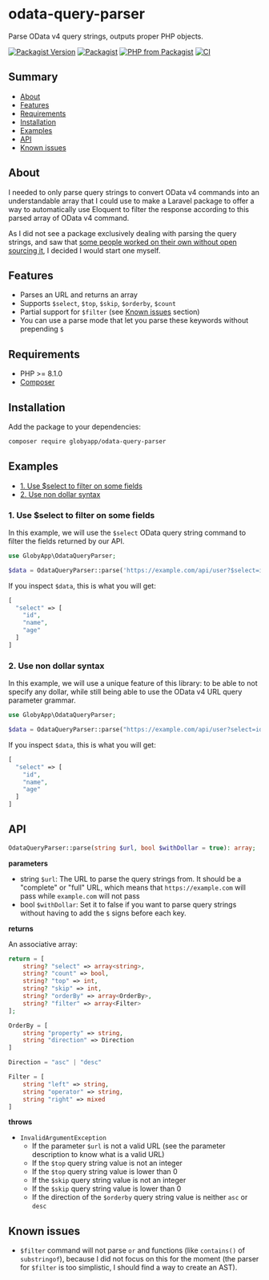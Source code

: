 # odata-query-parser

Parse OData v4 query strings, outputs proper PHP objects.

[![Packagist Version](https://img.shields.io/packagist/v/globyapp/odata-query-parser)](https://packagist.org/packages/globyapp/odata-query-parser) [![Packagist](https://img.shields.io/packagist/l/globyapp/odata-query-parser)](https://github.com/globyapp/odata-query-parser/blob/master/LICENSE) [![PHP from Packagist](https://img.shields.io/packagist/php-v/globyapp/odata-query-parser)](https://github.com/globyapp/odata-query-parser/blob/master/composer.json#L14) [![CI](https://github.com/Globy-App/odata-query-parser/actions/workflows/ci.yml/badge.svg)](https://github.com/Globy-App/odata-query-parser/actions/workflows/ci.yml)

## Summary

- [About](#about)
- [Features](#features)
- [Requirements](#requirements)
- [Installation](#installation)
- [Examples](#examples)
- [API](#api)
- [Known issues](#known-issues)

## About

I needed to only parse query strings to convert OData v4 commands into an understandable array that I could use to make a Laravel package to offer a way to automatically use Eloquent to filter the response according to this parsed array of OData v4 command.

As I did not see a package exclusively dealing with parsing the query strings, and saw that [some people worked on their own without open sourcing it](https://stackoverflow.com/questions/14145604/parse-odata-query-uri-into-php-array), I decided I would start one myself.

## Features

- Parses an URL and returns an array
- Supports `$select`, `$top`, `$skip`, `$orderby`, `$count`
- Partial support for `$filter` (see [Known issues](#known-issues) section)
- You can use a parse mode that let you parse these keywords without prepending `$`

## Requirements

- PHP >= 8.1.0
- [Composer](https://getcomposer.org/)

## Installation

Add the package to your dependencies:

```bash
composer require globyapp/odata-query-parser
```

## Examples

- [1. Use \$select to filter on some fields](#1-use-select-to-filter-on-some-fields)
- [2. Use non dollar syntax](#2-use-non-dollar-syntax)

### 1. Use \$select to filter on some fields

In this example, we will use the `$select` OData query string command to filter the fields returned by our API.

```php
use GlobyApp\OdataQueryParser;

$data = OdataQueryParser::parse('https://example.com/api/user?$select=id,name,age');
```

If you inspect `$data`, this is what you will get:

```php
[
  "select" => [
    "id",
    "name",
    "age"
  ]
]
```

### 2. Use non dollar syntax

In this example, we will use a unique feature of this library: to be able to not specify any dollar, while still being able to use the OData v4 URL query parameter grammar.

```php
use GlobyApp\OdataQueryParser;

$data = OdataQueryParser::parse("https://example.com/api/user?select=id,name,age", $withDollar = false);
```

If you inspect `$data`, this is what you will get:

```php
[
  "select" => [
    "id",
    "name",
    "age"
  ]
]
```

## API

```php
OdataQueryParser::parse(string $url, bool $withDollar = true): array;
```

**parameters**

- string `$url`: The URL to parse the query strings from. It should be a "complete" or "full" URL, which means that `https://example.com` will pass while `example.com` will not pass
- bool `$withDollar`: Set it to false if you want to parse query strings without having to add the `$` signs before each key.

**returns**

An associative array:

```php
return = [
	string? "select" => array<string>,
	string? "count" => bool,
	string? "top" => int,
	string? "skip" => int,
	string? "orderBy" => array<OrderBy>,
	string? "filter" => array<Filter>
];

OrderBy = [
	string "property" => string,
	string "direction" => Direction
]

Direction = "asc" | "desc"

Filter = [
	string "left" => string,
	string "operator" => string,
	string "right" => mixed
]
```

**throws**

- `InvalidArgumentException`
  - If the parameter `$url` is not a valid URL (see the parameter description to know what is a valid URL)
  - If the `$top` query string value is not an integer
  - If the `$top` query string value is lower than 0
  - If the `$skip` query string value is not an integer
  - If the `$skip` query string value is lower than 0
  - If the direction of the `$orderby` query string value is neither `asc` or `desc`

## Known issues

- `$filter` command will not parse `or` and functions (like `contains()` of `substringof`), because I did not focus on this for the moment (the parser for `$filter` is too simplistic, I should find a way to create an AST).
